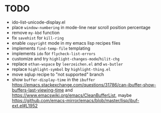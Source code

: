 # TODO

* ido-list-unicode-display.el
* place `window-numbering` in mode-line near scroll position percentage
* remove `my-kbd` function
* fix `savehist` for `kill-ring`
* enable `copyright` mode in my emacs lisp recipes files
* implements `find-temp-file` templating
* implements `ido` for `flycheck-list-errors`
* customize and try `highlight-changes-mode`/`hilit-chg`
* replace `ethan-wspace` by `leerzeichen.el` and `ws-butler`
* replace `highlight-symbol` by `highlight-thing.el`
* move sqlup recipe to "not supported" branch
* show `buffer-display-time` in the `ibuffer` <https://emacs.stackexchange.com/questions/31786/can-ibuffer-show-buffers-last-viewing-time> and <https://www.emacswiki.org/emacs/CleanBufferList>, maybe <https://github.com/emacs-mirror/emacs/blob/master/lisp/ibuf-ext.el#L1952>
